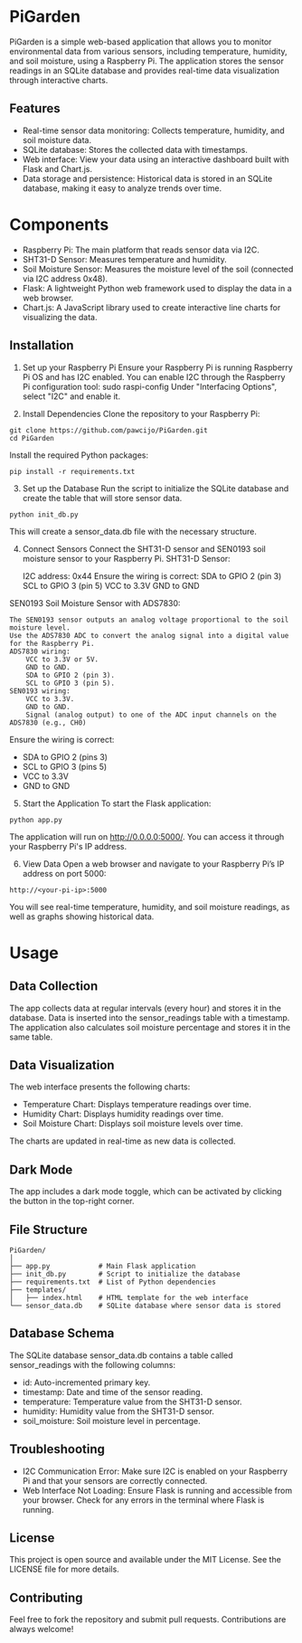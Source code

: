 # PiGarden

PiGarden is a simple web-based application that allows you to monitor environmental data from various sensors, including temperature, humidity, and soil moisture, using a Raspberry Pi. The application stores the sensor readings in an SQLite database and provides real-time data visualization through interactive charts.

## Features
- Real-time sensor data monitoring: Collects temperature, humidity, and soil moisture data.
- SQLite database: Stores the collected data with timestamps.
- Web interface: View your data using an interactive dashboard built with Flask and Chart.js.
- Data storage and persistence: Historical data is stored in an SQLite database, making it easy to analyze trends over time.

#  Components
- Raspberry Pi: The main platform that reads sensor data via I2C.
- SHT31-D Sensor: Measures temperature and humidity.
- Soil Moisture Sensor: Measures the moisture level of the soil (connected via I2C address 0x48).
- Flask: A lightweight Python web framework used to display the data in a web browser.
- Chart.js: A JavaScript library used to create interactive line charts for visualizing the data.

## Installation

1. Set up your Raspberry Pi
Ensure your Raspberry Pi is running Raspberry Pi OS and has I2C enabled. You can enable I2C through the Raspberry Pi configuration tool:
sudo raspi-config
Under "Interfacing Options", select "I2C" and enable it.

2. Install Dependencies
Clone the repository to your Raspberry Pi:
```
git clone https://github.com/pawcijo/PiGarden.git
cd PiGarden
```

Install the required Python packages:
```
pip install -r requirements.txt
```

3. Set up the Database
Run the script to initialize the SQLite database and create the table that will store sensor data.
```
python init_db.py
```
This will create a sensor_data.db file with the necessary structure.

4. Connect Sensors
Connect the SHT31-D sensor and SEN0193 soil moisture sensor to your Raspberry Pi.
SHT31-D Sensor:

    I2C address: 0x44
    Ensure the wiring is correct:
        SDA to GPIO 2 (pin 3)
        SCL to GPIO 3 (pin 5)
        VCC to 3.3V
        GND to GND

SEN0193 Soil Moisture Sensor with ADS7830:

    The SEN0193 sensor outputs an analog voltage proportional to the soil moisture level.
    Use the ADS7830 ADC to convert the analog signal into a digital value for the Raspberry Pi.
    ADS7830 wiring:
        VCC to 3.3V or 5V.
        GND to GND.
        SDA to GPIO 2 (pin 3).
        SCL to GPIO 3 (pin 5).
    SEN0193 wiring:
        VCC to 3.3V.
        GND to GND.
        Signal (analog output) to one of the ADC input channels on the ADS7830 (e.g., CH0)

Ensure the wiring is correct:
- SDA to GPIO 2 (pins 3)
- SCL to GPIO 3 (pins 5)
- VCC to 3.3V
- GND to GND

5. Start the Application
To start the Flask application:
```
python app.py
```
The application will run on http://0.0.0.0:5000/. You can access it through your Raspberry Pi's IP address.

6. View Data
Open a web browser and navigate to your Raspberry Pi’s IP address on port 5000:
```
http://<your-pi-ip>:5000
```
You will see real-time temperature, humidity, and soil moisture readings, as well as graphs showing historical data.

# Usage

## Data Collection
The app collects data at regular intervals (every hour) and stores it in the database. Data is inserted into the sensor_readings table with a timestamp. The application also calculates soil moisture percentage and stores it in the same table.

## Data Visualization
The web interface presents the following charts:
- Temperature Chart: Displays temperature readings over time.
- Humidity Chart: Displays humidity readings over time.
- Soil Moisture Chart: Displays soil moisture levels over time.

The charts are updated in real-time as new data is collected.

## Dark Mode
The app includes a dark mode toggle, which can be activated by clicking the button in the top-right corner.

## File Structure
```
PiGarden/
│
├── app.py            # Main Flask application
├── init_db.py        # Script to initialize the database
├── requirements.txt  # List of Python dependencies
├── templates/
│   ├── index.html    # HTML template for the web interface
└── sensor_data.db    # SQLite database where sensor data is stored
```

## Database Schema
The SQLite database sensor_data.db contains a table called sensor_readings with the following columns:
- id: Auto-incremented primary key.
- timestamp: Date and time of the sensor reading.
- temperature: Temperature value from the SHT31-D sensor.
- humidity: Humidity value from the SHT31-D sensor.
- soil_moisture: Soil moisture level in percentage.

## Troubleshooting
- I2C Communication Error: Make sure I2C is enabled on your Raspberry Pi and that your sensors are correctly connected.
- Web Interface Not Loading: Ensure Flask is running and accessible from your browser. Check for any errors in the terminal where Flask is running.

## License
This project is open source and available under the MIT License. See the LICENSE file for more details.

## Contributing
Feel free to fork the repository and submit pull requests. Contributions are always welcome!


